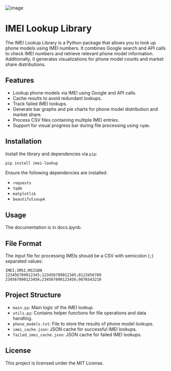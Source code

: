 ![image](https://github.com/user-attachments/assets/3af0be9c-1f18-440a-8e75-8230ff43bae2)

# IMEI Lookup Library

The IMEI Lookup Library is a Python package that allows you to look up phone models using IMEI numbers. It combines Google search and API calls to check IMEI numbers and retrieve relevant phone model information. Additionally, it generates visualizations for phone model counts and market share distributions.

## Features

- Lookup phone models via IMEI using Google and API calls.
- Cache results to avoid redundant lookups.
- Track failed IMEI lookups.
- Generate bar graphs and pie charts for phone model distribution and market share.
- Process CSV files containing multiple IMEI entries.
- Support for visual progress bar during file processing using `tqdm`.

## Installation

Install the library and dependencies via `pip`:

```bash
pip install imei-lookup
```

Ensure the following dependencies are installed:

- `requests`
- `tqdm`
- `matplotlib`
- `beautifulsoup4`

## Usage

The documentation is in docs.ipynb.

## File Format

The input file for processing IMEIs should be a CSV with semicolon (`;`) separated values:

```
IMEI;IMSI;MSISDN
123456789012345;123456789012345;0123456789
234567890123456;234567890123456;9876543210
```

## Project Structure

- `main.py`: Main logic of the IMEI lookup.
- `utils.py`: Contains helper functions for file operations and data handling.
- `phone_models.txt`: File to store the results of phone model lookups.
- `imei_cache.json`: JSON cache for successful IMEI lookups.
- `failed_imei_cache.json`: JSON cache for failed IMEI lookups.

## License

This project is licensed under the MIT License.
